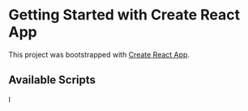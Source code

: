 # Getting Started with Create React App

This project was bootstrapped with [Create React App](https://github.com/facebook/create-react-app).

## Available Scripts

I